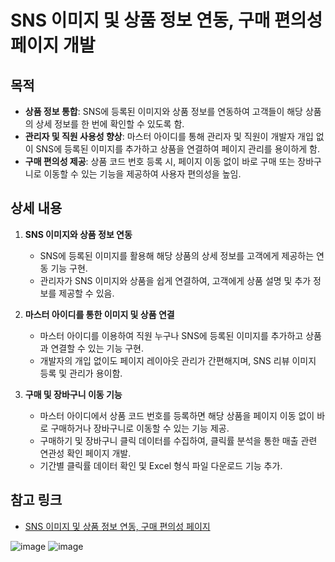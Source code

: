 # SNS 이미지 및 상품 정보 연동, 구매 편의성 페이지 개발

## 목적
- **상품 정보 통합**: SNS에 등록된 이미지와 상품 정보를 연동하여 고객들이 해당 상품의 상세 정보를 한 번에 확인할 수 있도록 함.
- **관리자 및 직원 사용성 향상**: 마스터 아이디를 통해 관리자 및 직원이 개발자 개입 없이 SNS에 등록된 이미지를 추가하고 상품을 연결하여 페이지 관리를 용이하게 함.
- **구매 편의성 제공**: 상품 코드 번호 등록 시, 페이지 이동 없이 바로 구매 또는 장바구니로 이동할 수 있는 기능을 제공하여 사용자 편의성을 높임.

## 상세 내용

1. **SNS 이미지와 상품 정보 연동**
   - SNS에 등록된 이미지를 활용해 해당 상품의 상세 정보를 고객에게 제공하는 연동 기능 구현.
   - 관리자가 SNS 이미지와 상품을 쉽게 연결하여, 고객에게 상품 설명 및 추가 정보를 제공할 수 있음.

2. **마스터 아이디를 통한 이미지 및 상품 연결**
   - 마스터 아이디를 이용하여 직원 누구나 SNS에 등록된 이미지를 추가하고 상품과 연결할 수 있는 기능 구현.
   - 개발자의 개입 없이도 페이지 레이아웃 관리가 간편해지며, SNS 리뷰 이미지 등록 및 관리가 용이함.

3. **구매 및 장바구니 이동 기능**
   - 마스터 아이디에서 상품 코드 번호를 등록하면 해당 상품을 페이지 이동 없이 바로 구매하거나 장바구니로 이동할 수 있는 기능 제공.
   - 구매하기 및 장바구니 클릭 데이터를 수집하여, 클릭률 분석을 통한 매출 관련 연관성 확인 페이지 개발.
   - 기간별 클릭률 데이터 확인 및 Excel 형식 파일 다운로드 기능 추가.

## 참고 링크
- [SNS 이미지 및 상품 정보 연동, 구매 편의성 페이지](https://yogibo.kr/event/yogiyogi.html)




![image](https://github.com/user-attachments/assets/1933f6df-e1e6-423d-87fa-81aa59e5a35a)
![image](https://github.com/user-attachments/assets/e4d20721-fe43-4264-b2f1-7f584377f291)
